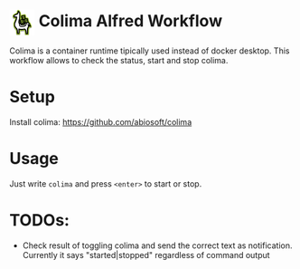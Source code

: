 # <img src='img/icon.png' width='45' align='center' alt='icon'> Colima Alfred Workflow
Colima is a container runtime tipically used instead of docker desktop. This workflow allows to check the status, start and stop colima.

# Setup
Install colima: https://github.com/abiosoft/colima

# Usage
Just write `colima` and press `<enter>` to start or stop.

# TODOs:
- Check result of toggling colima and send the correct text as notification. Currently it says "started|stopped" regardless of command output
